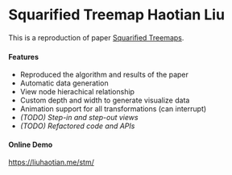# Squarified Treemap Haotian Liu

This is a reproduction of paper [Squariﬁed Treemaps](https://www.win.tue.nl/~vanwijk/stm.pdf).

#### Features
- Reproduced the algorithm and results of the paper
- Automatic data generation
- View node hierachical relationship
- Custom depth and width to generate visualize data
- Animation support for all transformations (can interrupt)
- *(TODO) Step-in and step-out views*
- *(TODO) Refactored code and APIs*

#### Online Demo
https://liuhaotian.me/stm/